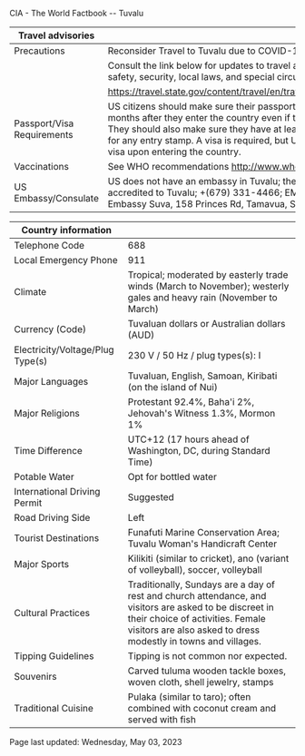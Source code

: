 CIA - The World Factbook -- Tuvalu

| Travel advisories | |
| --- | --- |
| Precautions | Reconsider Travel to Tuvalu due to COVID-19-related restrictions. |
| | Consult the link below for updates to travel advisories and statements on safety, security, local laws, and special circumstances in this country. |
| | <https://travel.state.gov/content/travel/en/traveladvisories/traveladvisories.html> |
| Passport/Visa Requirements | US citizens should make sure their passport will not expire for at least 6 months after they enter the country even if they do not intend to stay that long. They should also make sure they have at least 1 blank page in their passport for any entry stamp. A visa is required, but US citizen travelers may obtain the visa upon entering the country. |
| Vaccinations | See WHO recommendations  <http://www.who.int/> |
| US Embassy/Consulate | US does not have an embassy in Tuvalu; the US Ambassador to Fiji is accredited to Tuvalu; +(679) 331-4466; EMER: +(679) 772-8049; US Embassy Suva, 158 Princes Rd, Tamavua, Suva, Fiji Islands |

| Country information |  |
| --- | --- |
| Telephone Code | 688 |
| Local Emergency Phone | 911 |
| Climate | Tropical; moderated by easterly trade winds (March to November); westerly gales and heavy rain (November to March) |
| Currency (Code) | Tuvaluan dollars or Australian dollars (AUD) |
| Electricity/Voltage/Plug Type(s) | 230 V / 50 Hz / plug types(s): I |
| Major Languages | Tuvaluan, English, Samoan, Kiribati (on the island of Nui) |
| Major Religions | Protestant 92.4%, Baha'i 2%, Jehovah's Witness 1.3%, Mormon 1% |
| Time Difference | UTC+12 (17 hours ahead of Washington, DC, during Standard Time) |
| Potable Water | Opt for bottled water |
| International Driving Permit | Suggested |
| Road Driving Side | Left |
| Tourist Destinations | Funafuti Marine Conservation Area; Tuvalu Woman's Handicraft Center |
| Major Sports | Kilikiti (similar to cricket), ano (variant of volleyball), soccer, volleyball |
| Cultural Practices | Traditionally, Sundays are a day of rest and church attendance, and visitors are asked to be discreet in their choice of activities. Female visitors are also asked to dress modestly in towns and villages. |
| Tipping Guidelines | Tipping is not common nor expected. |
| Souvenirs | Carved tuluma wooden tackle boxes, woven cloth, shell jewelry, stamps |
| Traditional Cuisine | Pulaka (similar to taro); often combined with coconut cream and served with fish |

Page last updated: Wednesday, May 03, 2023
